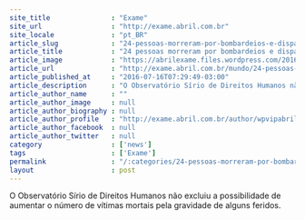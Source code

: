 ```yaml
---
site_title               : "Exame"
site_url                 : "http://exame.abril.com.br"
site_locale              : "pt_BR"
article_slug             : "24-pessoas-morreram-por-bombardeios-e-disparos-em-aleppo"
article_title            : "24 pessoas morreram por bombardeios e disparos em Aleppo"
article_image            : "https://abrilexame.files.wordpress.com/2016/09/size_960_16_9_siria-bombardeio5.jpg?quality=70&strip=all&w=960"
article_url              : "http://exame.abril.com.br/mundo/24-pessoas-morreram-por-bombardeios-e-disparos-em-aleppo/"
article_published_at     : "2016-07-16T07:29:49-03:00"
article_description      : "O Observatório Sírio de Direitos Humanos não excluiu a possibilidade de aumentar o número de vítimas mortais pela gravidade de alguns feridos."
article_author_name      : ""
article_author_image     : null
article_author_biography : null
article_author_profile   : "http://exame.abril.com.br/author/wpvipabril/"
article_author_facebook  : null
article_author_twitter   : null
category                 : ['news']
tags                     : ['Exame']
permalink                : "/:categories/24-pessoas-morreram-por-bombardeios-e-disparos-em-aleppo/"
layout                   : post
---
```


O Observatório Sírio de Direitos Humanos não excluiu a possibilidade de aumentar o número de vítimas mortais pela gravidade de alguns feridos.
